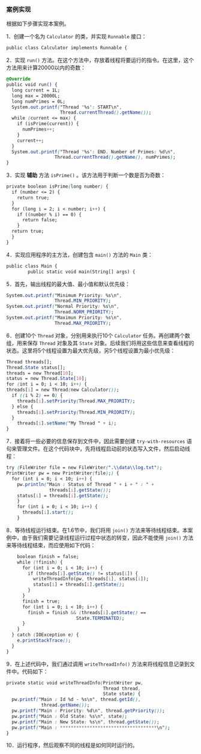 ### 案例实现

根据如下步骤实现本案例。

1．创建一个名为 `Calculator` 的类，并实现 `Runnable` 接口：

```css
public class Calculator implements Runnable {
```

2．实现 `run()` 方法。在这个方法中，存放着线程将要运行的指令。在这里，这个方法用来计算20000以内的奇数：

```css
@Override
public void run() {
  long current = 1L;
  long max = 20000L;
  long numPrimes = 0L;
  System.out.printf("Thread '%s': START\n",
                    Thread.currentThread().getName());
  while (current <= max) {
    if (isPrime(current)) {
      numPrimes++;
    }
    current++;
  }
  System.out.printf("Thread '%s': END. Number of Primes: %d\n", 
                  Thread.currentThread().getName(), numPrimes);
}
```

3．实现 **辅助** 方法 `isPrime()` 。该方法用于判断一个数是否为奇数：

```css
private boolean isPrime(long number) {
  if (number <= 2) {
    return true;
  }
  for (long i = 2; i < number; i++) {
    if ((number % i) == 0) {
      return false;
    }
  return true; 
  }
}
```

4．实现应用程序的主方法，创建包含 `main()` 方法的 `Main` 类：

```css
public class Main {
        public static void main(String[] args) {
```

5．首先，输出线程的最大值、最小值和默认优先级：

```css
System.out.printf("Minimum Priority: %s\n",
                  Thread.MIN_PRIORITY);
System.out.printf("Normal Priority: %s\n",
                  Thread.NORM_PRIORITY); 
System.out.printf("Maximun Priority: %s\n",
                  Thread.MAX_PRIORITY);
```

6．创建10个 `Thread` 对象，分别用来执行10个 `Calculator` 任务。再创建两个数组，用来保存 `Thread` 对象及其 `State` 对象。后续我们将用这些信息来查看线程的状态。这里将5个线程设置为最大优先级，另5个线程设置为最小优先级：

```css
Thread threads[];
Thread.State status[];
threads = new Thread[10];
status = new Thread.State[10];
for (int i = 0; i < 10; i++) {
threads[i] = new Thread(new Calculator());
  if ((i % 2) == 0) {
    threads[i].setPriority(Thread.MAX_PRIORITY);
  } else {
    threads[i].setPriority(Thread.MIN_PRIORITY);
  }
    threads[i].setName("My Thread " + i);
}
```

7．接着将一些必要的信息保存到文件中，因此需要创建 `try-with-resources` 语句来管理文件。在这个代码块中，先将线程启动前的状态写入文件，然后启动线程：

```css
try (FileWriter file = new FileWriter(".\\data\\log.txt");
PrintWriter pw = new PrintWriter(file);) {
  for (int i = 0; i < 10; i++) {
    pw.println("Main : Status of Thread " + i + " : " +
                threads[i].getState());
    status[i] = threads[i].getState();
    }
    for (int i = 0; i < 10; i++) {
      threads[i].start();
    }
```

8．等待线程运行结束。在1.6节中，我们将用 `join()` 方法来等待线程结束。本案例中，由于我们需要记录线程运行过程中状态的转变，因此不能使用 `join()` 方法来等待线程结束，而应使用如下代码：

```css
    boolean finish = false;
    while (!finish) {
      for (int i = 0; i < 10; i++) {
        if (threads[i].getState() != status[i]) {
          writeThreadInfo(pw, threads[i], status[i]);
          status[i] = threads[i].getState();
        }
      }
      finish = true;
      for (int i = 0; i < 10; i++) {
        finish = finish && (threads[i].getState() ==
                          State.TERMINATED);
      }
    }
  } catch (IOException e) {
    e.printStackTrace();
  }
}
```

9．在上述代码中，我们通过调用 `writeThreadInfo()` 方法来将线程信息记录到文件中。代码如下：

```css
private static void writeThreadInfo(PrintWriter pw,
                                    Thread thread,
                                    State state) {
  pw.printf("Main : Id %d - %s\n", thread.getId(),
             thread.getName());
  pw.printf("Main : Priority: %d\n", thread.getPriority());
  pw.printf("Main : Old State: %s\n", state);
  pw.printf("Main : New State: %s\n", thread.getState());
  pw.printf("Main : ************************************\n");
}
```

10．运行程序，然后观察不同的线程是如何同时运行的。


